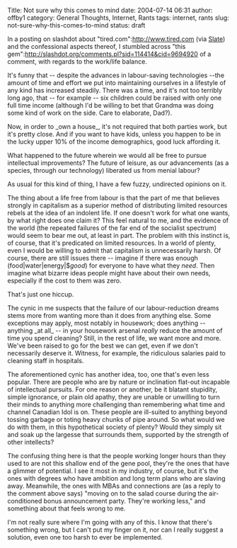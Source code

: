 Title: Not sure why this comes to mind
date: 2004-07-14 06:31
author: offby1
category: General Thoughts, Internet, Rants
tags: internet, rants
slug: not-sure-why-this-comes-to-mind
status: draft

In a posting on slashdot about "tired.com":http://www.tired.com (via [Slate](http://slate.msn.com/id/2103823/)) and the confessional aspects thereof, I stumbled across "this gem":http://slashdot.org/comments.pl?sid=114414&cid=9694920 of a comment, with regards to the work/life balance.

It's funny that \-- despite the advances in labour-saving technologies \--the amount of time and effort we put into maintaining ourselves in a lifestyle of any kind has increased steadily. There was a time, and it's not too terribly long ago, that \-- for example \-- six children could be raised with only one full time income (although I'd be willing to bet that Grandma was doing some kind of work on the side. Care to elaborate, Dad?).

Now, in order to \_own a house\_, it's not required that both parties work, but it's pretty close. And if you want to have kids, unless you happen to be in the lucky upper 10% of the income demographics, good luck affording it.

What happened to the future wherein we would all be free to pursue intellectual improvements? The future of leisure, as our advancements (as a species, through our technology) liberated us from menial labour?

As usual for this kind of thing, I have a few fuzzy, undirected opinions on it.

The thing about a life free from labour is that the part of me that believes strongly in capitalism as a superior method of distributing limited resources rebels at the idea of an indolent life. If one doesn't work for what one wants, by what right does one claim it? This feel natural to me, and the evidence of the world (the repeated failures of the far end of the socialist spectrum) would seem to bear me out, at least in part. The problem with this instinct is, of course, that it's predicated on limited resources. In a world of plenty, even I would be willing to admit that capitalism is unnecessarily harsh. Of course, there are still issues there \-- imagine if there was enough (food\|water\|energy\|\$*good*) for everyone to have what they _need_. Then imagine what bizarre ideas people might have about their own needs, especially if the cost to them was zero.

That's just one hiccup.

The cynic in me suspects that the failure of our labour-reduction dreams stems more from wanting more than it does from anything else. Some exceptions may apply, most notably in housework; does anything \--anything \_at all\_ \-- in your housework arsenal _really_ reduce the amount of time you spend cleaning? Still, in the rest of life, we want more and more. We've been raised to go for the best we can get, even if we don't necessarily deserve it. Witness, for example, the ridiculous salaries paid to cleaning staff in hospitals.

The aforementioned cynic has another idea, too, one that's even less popular. There are people who are by nature or inclination flat-out incapable of intellectual pursuits. For one reason or another, be it blatant stupidity, simple ignorance, or plain old apathy, they are unable or unwilling to turn their minds to anything more challenging than remembering what time and channel Canadian Idol is on. These people are ill-suited to anything beyond tossing garbage or toting heavy chunks of pipe around. So what would we do with them, in this hypothetical society of plenty? Would they simply sit and soak up the largesse that surrounds them, supported by the strength of other intellects?

The confusing thing here is that the people working longer hours than they used to are not this shallow end of the gene pool, they're the ones that have a glimmer of potential. I see it most in my industry, of course, but it's the ones with degrees who have ambition and long term plans who are slaving away. Meanwhile, the ones with MBAs and connections are (as a reply to the comment above says) "moving on to the salad course during the air-conditioned bonus announcement party. They're working less," and something about that feels wrong to me.

I'm not really sure where I'm going with any of this. I know that there's something wrong, but I can't put my finger on it, nor can I really suggest a solution, even one too harsh to ever be implemented.
